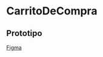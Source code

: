 ﻿# CarritoDeCompra

## Prototipo
    
[Figma](https://www.figma.com/design/p0bXivwie1OFlFX2db0RB0/Prototipo-Pets-Den?node-id=0-1&t=74PctO2hSBaZecxN-0)

